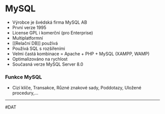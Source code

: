 # MySQL

- Výrobce je švédská firma MySQL AB
- První verze 1995
- License GPL i komerční (pro Enterprise)
- Multiplatformní
- [[Relační DB]] používá
- Používá SQL s rozšířeními
- Velmi častá kombinace = Apache + PHP + MySQL (XAMPP, WAMP)
- Optimalizováno na rychlost
- Současná verze MySQL Server 8.0

### Funkce MySQL
- Cizí klíče, Transakce, Různé znakové sady, Poddotazy, Uložené procedury,...


---
#DAT 